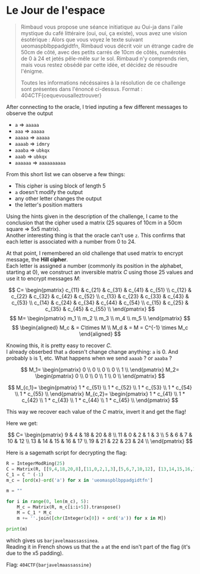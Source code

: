 # Le Jour de l'espace

> Rimbaud vous propose une séance initiatique au Oui-ja dans l'aile mystique du café littéraire (oui, oui, ça existe), vous avez une vision ésotérique :
> Alors que vous voyez le texte suivant ueomaspblbppadgidtfn, Rimbaud vous décrit voir un étrange cadre de 50cm de côté, avec des petits carrés de 10cm de côtés, numérotés de 0 à 24 et jetés pêle-mêle sur le sol. Rimbaud n'y comprends rien, mais vous restez obsédé par cette idée, et décidez de résoudre l'énigme.
>
> Toutes les informations nécéssaires à la résolution de ce challenge sont présentes dans l'énoncé ci-dessus.
> Format : 404CTF{cequevousalleztrouver}

After connecting to the oracle, I tried inputing a few different messages to observe the output
- `a` => `aaaaa`
- `aaa` => `aaaaa`
- `aaaaa` => `aaaaa`
- `aaaab` => `idmry`
- `aaaba` => `ubkqx`
- `aaab` => `ubkqx`
- `aaaaaa` => `aaaaaaaaaa`

From this short list we can observe a few things:
- This cipher is using block of length 5
- `a` doesn't modify the output
- any other letter changes the output
- the letter's position matters

Using the hints given in the description of the challenge, I came to the conclusion that the cipher used a matrix (25 squares of 10cm in a 50cm square => 5x5 matrix).<br>
Another interesting thing is that the oracle can't use `z`. This confirms that each letter is associated with a number from 0 to 24.

At that point, I remembered an old challenge that used matrix to encrypt message, the **Hill cipher**.<br>
Each letter is assigned a number (commonly its position in the alphabet, starting at 0), we construct an inversible matrix $C$ using those 25 values and use it to encrypt messages $M$:

$$
C=
\begin{pmatrix}
c_{11} & c_{21} & c_{31} & c_{41} & c_{51} \\
c_{12} & c_{22} & c_{32} & c_{42} & c_{52} \\
c_{13} & c_{23} & c_{33} & c_{43} & c_{53} \\
c_{14} & c_{24} & c_{34} & c_{44} & c_{54} \\
c_{15} & c_{25} & c_{35} & c_{45} & c_{55} \\
\end{pmatrix}
$$
$$
M=
\begin{pmatrix}
m_1 \\
m_2 \\
m_3 \\
m_4 \\
m_5 \\
\end{pmatrix}
$$
$$
\begin{aligned}
M_c & = C\times M \\ 
M_d & = M = C^{-1} \times M_c
\end{aligned}
$$

Knowing this, it is pretty easy to recover $C$.<br>
I already obserbed that `a` doesn't change change anything: `a` is $0$.
And probably `b` is $1$, etc.
What happens when we send `aaaab` ? or `aaaba` ?

$$
M_1=
\begin{pmatrix}
0 \\
0 \\
0 \\
0 \\
1 \\
\end{pmatrix}
M_2=
\begin{pmatrix}
0 \\
0 \\
0 \\
1 \\
0 \\
\end{pmatrix}
$$

$$
M_{c,1}=
\begin{pmatrix}
1 * c_{51} \\
1 * c_{52} \\
1 * c_{53} \\
1 * c_{54} \\
1 * c_{55} \\
\end{pmatrix}
M_{c,2}=
\begin{pmatrix}
1 * c_{41} \\
1 * c_{42} \\
1 * c_{43} \\
1 * c_{44} \\
1 * c_{45} \\
\end{pmatrix}
$$

This way we recover each value of the $C$ matrix, invert it and get the flag!

Here we get:

$$
C=
\begin{pmatrix}
9 & 4 & 18 & 20 & 8 \\
11 & 0 & 2 & 1 & 3 \\
5 & 6 & 7 & 10 & 12 \\
13 & 14 & 15 & 16 & 17 \\
19 & 21 & 22 & 23 & 24 \\
\end{pmatrix}
$$

Here is a sagemath script for decrypting the flag:
```python
R = IntegerModRing(25)
C = Matrix(R, [[9,4,18,20,8],[11,0,2,1,3],[5,6,7,10,12], [13,14,15,16,17],[19,21,22,23,24]])
C_1 = C ^ (-1)
m_c = [ord(x)-ord('a') for x in 'ueomaspblbppadgidtfn']

m = ""

for i in range(0, len(m_c), 5):
	M_c = Matrix(R, m_c[i:i+5]).transpose()
	M = C_1 * M_c
	m += ''.join([chr(Integer(x[0]) + ord('a')) for x in M])

print(m)
```
which gives us `barjavelmaassassinea`.<br>
Reading it in French shows us that the `a` at the end isn't part of the flag (it's due to the x5 padding).

Flag: `404CTF{barjavelmaassassine}`
